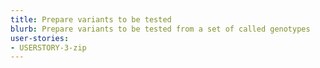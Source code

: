 ```yaml
---
title: Prepare variants to be tested
blurb: Prepare variants to be tested from a set of called genotypes
user-stories:
- USERSTORY-3-zip
---
```

